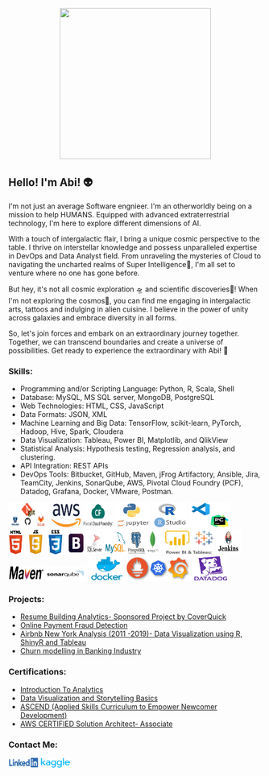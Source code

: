<p align="center">
  <img width="300" height="300" src="/icons/consciousness.gif">
</p>
<h2>Hello! I'm Abi! 👽</h2>

<p>
I'm not just an average Software engnieer. I'm an otherworldly being on a mission to help HUMANS. Equipped with advanced extraterrestrial technology, I'm here to explore different dimensions of AI.

With a touch of intergalactic flair, I bring a unique cosmic perspective to the table. I thrive on interstellar knowledge and possess unparalleled expertise in DevOps and Data Analyst field. From unraveling the mysteries of Cloud to navigating the uncharted realms of Super Intelligence👾, I'm all set to venture where no one has gone before.

But hey, it's not all cosmic exploration 🛸 and scientific discoveries📡! When I'm not exploring the cosmos🌌, you can find me engaging in intergalactic arts, tattoos and indulging in alien cuisine. I believe in the power of unity across galaxies and embrace diversity in all forms.

So, let's join forces and embark on an extraordinary journey together. Together, we can transcend boundaries and create a universe of possibilities. Get ready to experience the extraordinary with Abi! 🚀
</p>

<h3>Skills:</h3>

- Programming and/or Scripting Language: Python, R, Scala, Shell
- Database: MySQL, MS SQL server, MongoDB, PostgreSQL
- Web Technologies: HTML, CSS, JavaScript
- Data Formats: JSON, XML
- Machine Learning and Big Data: TensorFlow, scikit-learn, PyTorch, Hadoop, Hive, Spark, Cloudera
- Data Visualization: Tableau, Power BI, Matplotlib, and QlikView
- Statistical Analysis: Hypothesis testing, Regression analysis, and clustering.
- API Integration: REST APIs
- DevOps Tools: Bitbucket, GitHub, Maven, jFrog Artifactory, Ansible, Jira, TeamCity, Jenkins, SonarQube, AWS, Pivotal Cloud Foundry (PCF), Datadog, Grafana, Docker, VMware, Postman.

<p align="left"> 
    <img width="80" height="50" src="/icons/git.jpg">
    <img width="60" height="50" src="/icons/aws.png">
    <img width="60" height="50" src="/icons/pcf.png">
    <img width="70" height="50" src="/icons/py.png">
    <img width="70" height="50" src="/icons/rcode.png">
    <img width="80" height="50" src="/icons/vscode-pycharm.png">
    <img width="150" height="50" src="/icons/html_css_js_bootstrap.png">
    <img width="150" height="50" src="/icons/db.jpg">
    <img width="100" height="50" src="/icons/tab_powerbi.png">
    <img width="50" height="50" src="/icons/jenkins.jpg">
    <img width="70" height="30" src="icons/maven.png">
    <img width="80" height="30" src="icons/sonarqube.png">
    <img width="70" height="50" src="/icons/doc.png">
    <img width="130" height="50" src="/icons/grafana_prometheus_kube.png">
    <img width="70" height="50" src="/icons/datadog.jpg">
</p>

<h3>Projects:</h3>

- [Resume Building Analytics- Sponsored Project by CoverQuick](https://github.com/abidikshit/Python/blob/master/ALY6080-XN_CoverQuick_Project/FinalCoverQuickAnalysis/ALY6080_Final_Report_CoverQuick.pdf)
- [Online Payment Fraud Detection](https://github.com/abidikshit/Python/blob/master//ALY6040-Data_Mining/FinalProject/ALY6040_OnlineFraudDetection_FinalProject.pdf)
- [Airbnb New York Analysis (2011 -2019)- Data Visualization using R, ShinyR and Tableau](/R_Projects/ALY6070-CommunicationAndVisualization/FinalProject/ALY6070_G7_FinalProject.pdf)
- [Churn modelling in Banking Industry](/R_Projects/ALY6015-IntermediateAnalytics/FinalProject/ALY6015_Group1_Final_project.pdf)

<h3>Certifications:</h3>

- [Introduction To Analytics](https://www.credly.com/badges/25205027-2c2d-4ae2-b470-71ada786a1cb)
- [Data Visualization and Storytelling Basics](https://www.credly.com/badges/2b93078b-bc11-4ea8-83d7-a3a6ccf9a863)
- [ASCEND (Applied Skills Curriculum to Empower Newcomer Development)](https://www.linkedin.com/feed/update/urn:li:activity:6956677247185358848/?updateEntityUrn=urn%3Ali%3Afs_feedUpdate%3A%28V2%2Curn%3Ali%3Aactivity%3A6956677247185358848%29)
- [AWS CERTIFIED Solution Architect- Associate](https://www.linkedin.com/feed/update/urn:li:activity:6598586311408476160/?updateEntityUrn=urn%3Ali%3Afs_feedUpdate%3A%28V2%2Curn%3Ali%3Aactivity%3A6598586311408476160%29)


<h3>Contact Me:</h3>
<p align="left">
    <a href="https://www.linkedin.com/in/abhilash-dikshit" target="blank"><img align="center" src="/icons/linkedin.png" alt="abhilash-dikshit" height="20" width="60" /></a>
    <a href="https://www.kaggle.com/abhilashdikshit" target="blank"><img align="center" src="/icons/Kaggle.png" alt="abhilash-dikshit" height="20" width="60" /></a> 
</p>

